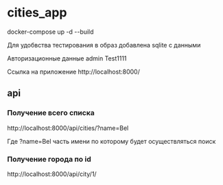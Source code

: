 # cities_app

docker-compose up -d --build

Для удобвства тестирования в образ добавлена sqlite с данными

Авторизационные данные admin Test1111

Ссылка на приложение http://localhost:8000/

## api 
### Получение всего списка
http://localhost:8000/api/cities/?name=Bel 

Где ?name=Bel часть имени по которому будет осуществляться поиск
### Получение города по id

http://localhost:8000/api/city/1/
